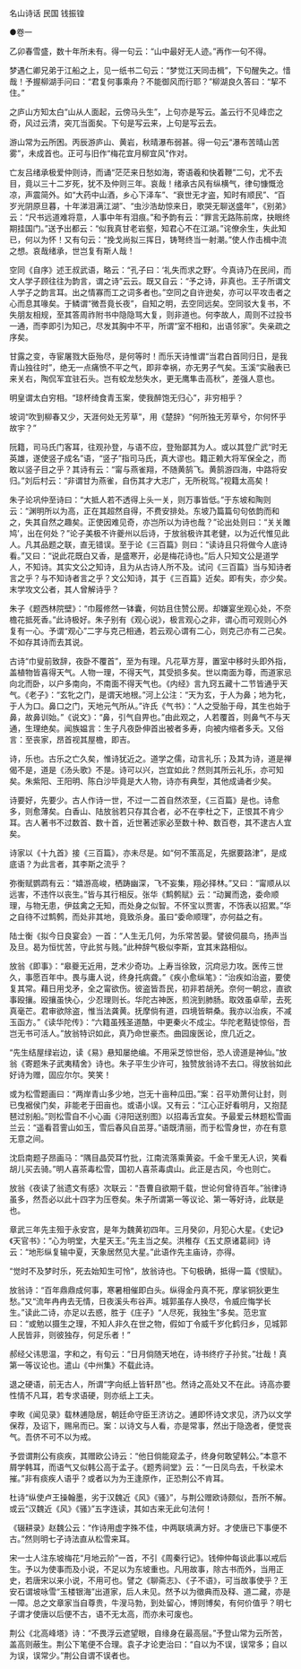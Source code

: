 <!-- { "loadSidebar": true } -->
名山诗话 民国 钱振锽


●卷一

乙卯春雪盛，数十年所未有。得一句云：“山中最好无人迹。”再作一句不得。

梦遇仁卿兄弟于江船之上，见一纸书二句云：“梦觉江天同击楫”，下句醒失之。惜哉！予握柳湖手问曰：“君复何事乘舟？不能御风而行耶？”柳湖良久答曰：“挈不住。”

之庐山方知太白“山从人面起，云傍马头生”，上句亦是写云。盖云行不见峰峦之奇，风过云清，突兀当面矣。下句是写云来，上句是写云去。

游山常为云所困。丙辰游庐山、黄岩，秋晴瀑布弱甚。得一句云“瀑布苦晴山苦雾”，未成首也。正可与旧作“梅花宜月柳宜风”作对。

亡友吕绪承极爱仲则诗，而诵“茫茫来日愁如海，寄语羲和快着鞭”二句，尤不去目，竟以三十二岁死，犹不及仲则三年。哀哉！绪承古风有纵横气，律句慷慨沧凉，声震简外。如“大药中山酒，乡心下泽车”、“衰世无才盗，知时有顺民”、“百岁光阴原旦暮，十年涕泪满江湖”、“虫沙浩劫惊来日，歌哭无聊送盛年”，《别弟》云：“尺书远道难将意，人事中年有泪痕。”和予韵有云：“罪言无路陈前席，抉眼终期挂国门。”送予出都云：“似我真甘老岩壑，知君心不在江湖。”诧僚余生，失此知已，何以为怀！又有句云：“挽戈尚拟三挥日，铸弩终当一射潮。”使人作击楫中流之想。哀哉绪承，世岂复有斯人哉！

空同《自序》述王叔武语，略云：“孔子曰：‘礼失而求之野’。今真诗乃在民间，而文人学子顾往往为韵言，谓之诗”云云。既又自云：“予之诗，非真也。王子所谓文人学子之韵言耳。出之情寡而工之词多者也。”空同之自许逊矣，亦可以平攻击者之心而息其喙矣。于鳞谓“微吾竟长夜”，自知之明，去空同远矣。空同驳大复书，不失朋友相规，至其答周祚附书中隐隐骂大复，则非道也。何李故人，周则不过投书一通，而李即引为知己，尽发其胸中不平，所谓“室不相和，出语邻家”。失亲疏之序矣。

甘露之变，寺宦屠戮大臣殆尽，是何等时！而乐天诗惟谓“当君白首同归日，是我青山独往时”，绝无一点痛愤不平之气，即非幸祸，亦无男子气矣。玉溪“实融表已来关右，陶侃军宜驻石头。岂有蛟龙愁失水，更无鹰隼击高秋”，差强人意也。

明皇谓太白穷相。“琼杯绮食青玉案，使我醉饱无归心”，非穷相乎？

坡词“吹到柳春又少，天涯何处无芳草”，用《楚辞》“何所独无芳草兮，尔何怀乎故宇？”

阮籍，司马氏门客耳，往观孙登，与语不应，登殆鄙其为人。或以其登广武“时无英雄，遂使竖子成名”语，“竖子”指司马氏，真大谬也。籍正赖大将军保全之，而敢以竖子目之乎？其诗有云：“甯与燕雀翔，不随黄鹄飞。黄鹄游四海，中路将安归。”刘后村云：“非谓甘为燕雀，自伤其才大志广，无所税驾。”视籍太高矣！

朱子论巩仲至诗曰：“大抵人若不透得上头一关，则万事皆低。”于东坡和陶则云：“渊明所以为高，正在其超然自得，不费安排处。东坡乃篇篇句句依韵而和之，失其自然之趣矣。正使因难见奇，亦岂所以为诗也哉？”论出处则曰：“关关雎鸠’，出在何处？”论子美极不许夔州以后诗，于放翁极许其老健，以为近代惟见此人。凡其品题之联，直无错误。至于论《三百篇》则曰：“读诗且只将做今人底诗看。”又曰：“说此花既白又香，是盛寒开，必是梅花诗也。”后人只知文公是道学人，不知诗。其实文公之知诗，且为从古诗人所不及。试问《三百篇》当与知诗者言之乎？与不知诗者言之乎？文公知诗，其于《三百篇》近矣。即有失，亦少矣。末学攻文公者，其人曾解诗乎？

朱子《题西林院壁》：“巾履修然一钵囊，何妨且住赞公房。却嫌宴坐观心处，不奈檐花抵死香。”此诗极好。朱子别有《观心说》，极言观心之非，谓心而可观则心外复有一心。予谓“观心”二字与克己相通，若云观心谓有二心，则克己亦有二己矣。不如存其诗而去其说。

古诗“巾叟前致辞，夜卧不覆首”，至为有理。凡花草方芽，置室中移时头即外指，盖植物皆喜得天气。人物一理，不得天气，其受损多矣。世以南面为尊，而道家忌向北而卧，以户多南向，不南面不得天气也。《内经》言九窍五藏十二节皆通乎天气。《老子》：“玄牝之门，是谓天地根。”河上公注：“天为玄，于人为鼻；地为牝，于人为口。鼻口之门，天地元气所从。”许氏《气书》：“人之受胎于母，其生也始于鼻，故鼻训始。”《说文》：“鼻，引气自畀也。”由此观之，人若覆首，则鼻气不与天通，生理绝矣。闻族媪言：生子凡夜卧伸首出被者多寿，向被内缩者多夭。又俗言：至丧家，昂首视其屋檐，即吉。

诗，乐也。古乐之亡久矣，惟诗犹近之。道学之儒，动言礼乐；及其为诗，道是禅偈不是，道是《汤头歌》不是。诗可以兴，岂宜如此？然则其所云礼乐，亦可知矣。朱紫阳、王阳明、陈白沙毕竟是大人物，诗亦有典型，其他成诵者少矣。

诗要好，先要少。古人作诗一世，不过一二首自然浓至，《三百篇》是也。诗愈多，则愈薄矣。白香山、陆放翁若只存其合者，必不在李杜之下，正恨其不肯少耳。古人著书不过数首、数十首，近世著述家必至数十种、数百卷，其不逮古人宜矣。

诗家以《十九首》接《三百篇》，亦未尽是。如“何不策高足，先据要路津”，是成底语？为此言者，其李斯之流乎？

弥衡赋鹦鹉有云：“嬉游高峻，栖踌幽深，飞不妄集，翔必择林。”又曰：“甯顺从以远害，不违忤以丧生。”皆与其行相反。张华《鹪鹩赋》云：“动翼而逸，委命顺理，与物无患，伊兹禽之无知，而处身之似智。不怀宝以贾害，不饰表以招累。”华之自待不过鹪鹩，而处非其地，竟致杀身。虽曰“委命顺理”，亦何益之有。

陆士衡《拟今日良宴会》一首：“人生无几何，为乐常苦晏。譬彼伺晨鸟，扬声当及旦。曷为恒忧苦，守此贫与贱。”此种辞气极似李斯，宜其末路相似。

放翁《即事》：“皋夔无近用，芝术少奇功。上寿当徐致，沉疴忌力攻。医传三世久，事愿百年中。畏与庸人说，终身托病聋。”《疾小愈纵笔》：“治疾如治盗，要使复其常。藉日用戈矛，全之甯欲伤。彼盗皆吾民，初非若胡羌。奈何一朝忿，直欲事殴攘。殴攘虽快心，少忍理则长。华陀古神医，煎浣到肺肠。取效虽卓荦，去死真毫芒。君审欲除盗，惟当法龚黄。抚摩倘有道，四境皆畊桑。我亦以治疾，不减玉函方。”《读华陀传》：“六籍虽残圣道酷，中更秦火不成尘。华陀老黠徒惊俗，吾岂无书可活人。”放翁特识如此，真乃命世豪杰。曲园废医论，庶几近之。

“先生结屋绿岩边，读《易》悬知屡绝编。不用采芝惊世俗，恐人谤道是神仙。”放翁《寄题朱子武夷精舍》诗也。朱子平生少许可，独赞放翁诗不去口。得放翁如此好诗为赠，固应尔尔。笑笑！

或为松雪题画曰：“两岸青山多少地，岂无十亩种瓜田。”案：召平劝萧何让封，则已曳裾侯门矣，非能老于田亩也。或语小误。又有云：“江心正好看明月，又抱琵琶过别船。”则松雪自不小心画《浔阳送别图》以招毒舌宜矣。予最爱云林题松雪画兰云：“遥看苕霅山如玉，雪后春风自茁芽。”语既清丽，而于松雪身世，亦在有意无意之间。

沈启南题子昂画马：“隅目晶荧耳竹批，江南流落乘黄姿。千金千里无人识，笑看胡儿买去骑。”明人喜茶毒松雪，国初人喜茶毒虞山。此正是古风，今也则亡。

放翁《夜读了翁遗文有感》次联云：“吾曹自欲期千载，世论何曾待百年。”翁律诗虽多，然吾必以此十四字为压卷矣。朱子所谓第一等议论、第一等好诗，此联是也。

章武三年先主殂于永安宫，是年为魏黄初四年。三月癸卯，月犯心大星。《史记》《天官书》：“心为明堂，大星天王。”先主当之矣。洪稚存《五丈原诸葛祠》诗云：“地形纵复输中夏，天象居然见大星。”此语作先主庙诗，亦得。

“觉时不及梦时乐，死去始知生可怜”，放翁诗也。下句极确，抵得一篇《恨赋》。

放翁诗：“百年鼎鼎成何事，寒暑相催即白头。纵得金丹真不死，摩挲铜狄更生愁。”又“流年冉冉去无情，日夜溪头布谷声。城郭虽存人换尽，令威应悔学长生。”读此二诗，亦足以去惑，胜于《庄子》“人尽死，我独生”多矣。范忠宣曰：“或勉以摄生之理，不知人非久在世之物，假如丁令威千岁化鹤归乡，见城郭人民皆非，则彼独存，何足乐者！”

郝经父讳思温，字和之，有句云：“日月倘随天地在，诗书终疗子孙贫。”壮哉！真第一等议论也。遣山《中州集》不载此诗。

退之硬语，前无古人，所谓“字向纸上皆轩昂”也。然诗之高处又不在此。诗高亦要性情不凡耳，若专求语硬，则亦纸上工夫。

李畋《闻见录》载林逋隐居，朝廷命守臣王济访之。逋即怀诗文求见，济乃以文学保荐，及诏下，赐帛而已。案：以诗文与人看，亦是常事，然出于隐逸者，便觉丧气。吾侪不可不以为戒。

予尝谓荆公有痰疾，其赠欧公诗云：“他日倘能窥孟子，终身何敢望韩公。”本意不屑学韩耳，而语气又似韩公高于孟子。《题秀祠堂》云：“一日凤鸟去，千秋梁木摧。”非有痰疾人语乎？或者以为为王逢原作，正恐荆公不肯耳。

杜诗“纵使卢王操翰墨，劣于汉魏近《风》《骚》”，与荆公赠欧诗颇似，吾所不解。或云“汉魏近《风》《骚》”五字连读，其如古来无此句法何！

《辍耕录》赵魏公云：“作诗用虚字殊不佳，中两联填满方好。才使唐已下事便不古。”然则明七子诗法直从松雪来耳。

宋一士人注东坡梅花“月地云阶”一首，不引《周秦行记》。钱伸仲每谈此事以戒后生。予以为使事而及小说，不足以为东坡重也。凡用故事，除古书而外，当用正史，若唐宋以来小说，不用可也。譬之《聊斋志》、《子不语》，可当故事使乎？王安石谓坡咏雪“玉楼银海”出道家，后人未见。然予以为徵典而及释、道二藏，亦是一障。总之文章家当自尊贵，牛溲马勃，到处留心，博则博矣，有何价值乎？明七子谓才使唐以后便不古，语不无太高，而亦未可废也。

荆公《北高峰塔》诗：“不畏浮云遮望眼，自缘身在最高层。”予登山常为云所苦，盖高则蔽生。荆公下笔便不合理。袁子才论吏治曰：“自以为不误，误常多；自以为误，误常少。”荆公自谓不误者也。

